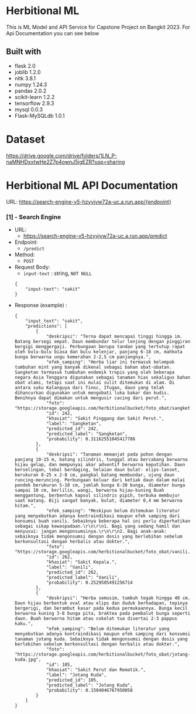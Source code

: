 # Herbitional ML

This is ML Model and API Service for Capstone Project on Bangkit 2023. For Api Documentation you can see below

## Built with

- flask 2.0
- joblib 1.2.0
- nltk 3.8.1
- numpy 1.24.3
- pandas 2.0.2
- scikit-learn 1.2.2
- tensorflow 2.9.3
- mysql 0.0.3
- Flask-MySQLdb 1.0.1

# Dataset
https://drive.google.com/drive/folders/1LN_P-naMNHDxxtwHe2Z7p4ownJ5igEZR?usp=sharing

# Herbitional ML API Documentation

URL: https://search-engine-v5-hzyvjvw72a-uc.a.run.app/{endpoint}

### [1] - Search Engine

- URL:
  - https://search-engine-v5-hzyvjvw72a-uc.a.run.app/predict
- Endpoint:
  - `/predict`
- Method:
  - `POST`
- Request Body:
  - `input-text` : string, `NOT NULL`
  ```
  {
      "input-text": "sakit"
  }
  ```
- Response (example) :
  ```
  {
      "input_text": "sakit",
      "predictions": [
          {
              "deskripsi": "Terna dapat mencapai tinggi hingga im. Batang bersegi empat. Daun membundar telur lonjong dengan pinggiran bergigi menggergaji. Perbungaan berupa tandan yang tertutup rapat oleh bulu-bulu biasa dan bulu kelenjar, panjang 6-18 cm, mahkota bunga berwarna ungu kemerahan 2-2,5 cm panjangnya.",
              "efek_samping": "Herba liar ini termasuk kelompok tumbuhan mint yang banyak dikenal sebagai bahan obat-obatan. Sangketan termasuk tumbuhan endemik tropis yang oleh beberapa negara Asia Tenggara digunakan sebagai tanaman hias sekaligus bahan obat alami, tetapi saat ini mulai sulit ditemukan di alam. Di antara suku Kalanguya dari Tinoc, Ifugao, daun yang telah dihancurkan digunakan untuk mengobati luka bakar dan kudis. Benihnya dapat dimakan untuk mengusir cacing dari perut.",
              "foto": "https://storage.googleapis.com/herbitionalbucket/foto_obat/sangketan.jpg",
              "id": 242,
              "khasiat": "Sakit Pinggang dan Sakit Perut.",
              "label": "Sangketan",
              "predicted_id": 242,
              "predicted_label": "Sangketan",
              "probability": 0.31162551045417786
          },
          {
              "deskripsi": "Tanaman memanjat pada pohon dengan panjang 10-15 m, batang silindris, tunggal atau bercabang berwarna hijau gelap, dan mempunyai akar adventif berwarna keputihan. Daun berselingan, tebal berdaging, helaian daun bulat- elips-lanset, berukuran 8-25 x 2-8 cm, pangkal batang membundar, ujung daun runcing-meruncing. Perbungaan keluar dari ketiak daun dalam malai pendek berukuran 5-10 cm, jumlah bunga 6-30 bunga, diameter bunga sampai 10 cm, berlilin, wangi, berwarna hijau-kuning Buah menggantung, berbentuk kapsul silindris pipih, terbuka membujur saat matang. Biji sangat banyak, bulat, diameter 0,4 mm berwarna hitam.",
              "efek_samping": "Meskipun belum ditemukan literatur yang menyebutkan adanya kontraindikasi maupun efek samping dari konsumsi buah vanili. Sebaiknya beberapa hal ini perlu diperhatikan sebagai sikap kewaspadaan.\r\n\r\n1. Bagi yang sedang hamil dan menyusui: jangan mengonsumsinya.\r\n\r\n2. Bagi anak-anak: sebaiknya tidak mengonsumsi dengan dosis yang berlebihan sebelum berkonsultasi dengan herbalis atau dokter.",
              "foto": "https://storage.googleapis.com/herbitionalbucket/foto_obat/vanili.jpg",
              "id": 262,
              "khasiat": "Sakit Kepala.",
              "label": "Vanili",
              "predicted_id": 262,
              "predicted_label": "Vanili",
              "probability": 0.2529505491256714
          },
          {
              "deskripsi": "Herba semusim, tumbuh tegak hingga 40 cm. Daun hijau berbentuk oval atau elips dan duduk berhadapan, tepinya bergerigi, dan berambut kasar pada kedua permukaannya. Bunga kecil berwarna kuning 3-8 bunga pita, braktea pada pembalut bunga seperti daun. Buah berwarna hitam atau cokelat tua disertai 2-3 pappus kaku.",
              "efek_samping": "Belum ditemukan literatur yang menyebutkan adanya kontraindikasi maupun efek samping dari konsumsi tanaman jotang kuda. Sebaiknya tidak mengonsumsi dengan dosis yang berlebihan sebelum berkonsultasi dengan herbalis atau dokter.",
              "foto": "https://storage.googleapis.com/herbitionalbucket/foto_obat/jotang-kuda.jpg",
              "id": 105,
              "khasiat": "Sakit Perut dan Rematik.",
              "label": "Jotang Kuda",
              "predicted_id": 105,
              "predicted_label": "Jotang Kuda",
              "probability": 0.1504046767950058
          }
      ]
  }
  ```
